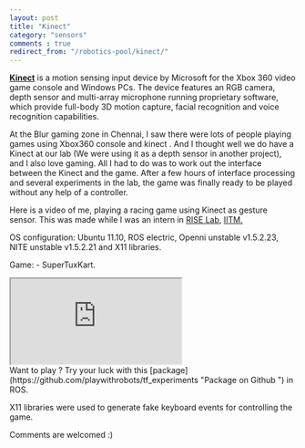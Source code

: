 ```yaml
---
layout: post
title: "Kinect"
category: "sensors"
comments : true
redirect_from: "/robotics-pool/kinect/"
---
```

[**Kinect**](http://en.wikipedia.org/wiki/Kinect) is a motion sensing input device by Microsoft for the Xbox 360 video game console and Windows PCs. The device features an RGB camera, depth sensor and multi-array microphone running proprietary software, which provide full-body 3D motion capture, facial recognition and voice recognition capabilities.

At the Blur gaming zone in Chennai, I saw there were lots of people playing games using Xbox360 console and kinect  . And I thought well we do have a Kinect at our lab (We were using it as a depth sensor in another project), and I also love gaming. All I had to do was to work out the interface between the Kinect and the game. After a few hours of interface processing and several experiments in the lab, the game was finally ready to be played without any help of a controller.

Here is a video of me, playing a racing game using Kinect as gesture sensor. This was made while I was an intern in [RISE Lab](http://rise.cse.iitm.ac.in/wiki/index.php/RISE_Robotics_Group), [IITM.](http://www.iitm.ac.in/)

OS configuration: Ubuntu 11.10, ROS electric, Openni unstable v1.5.2.23, NITE unstable v1.5.2.21 and X11 libraries.

Game: - SuperTuxKart. 
<div class="embed-responsive embed-responsive-16by9">
  <iframe class="embed-responsive-item" src="http://www.youtube.com/embed/BjhiKfrEUXU"></iframe>
</div>
Want to play ? Try your luck with this [package](https://github.com/playwithrobots/tf_experiments "Package on Github ") in ROS.

X11 libraries were used to generate fake keyboard events for controlling the game.

Comments are welcomed :)
